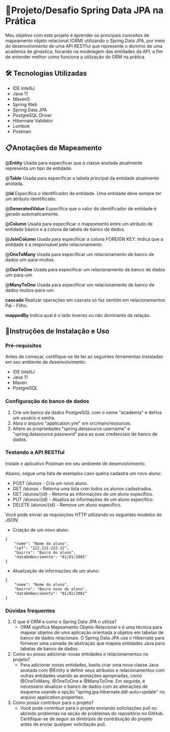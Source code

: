 # 🔴Projeto/Desafio Spring Data JPA na Prática

Meu objetivo com este projeto é aprender os principais conceitos de mapeamento objeto relacional (ORM) utilizando o Spring Data JPA, por meio do desenvolvimento de uma API RESTful que represente o domínio de uma academia de ginástica, focando na modelagem das entidades da API, a fim de entender melhor como funciona a utilização do ORM na prática.

## 🛠 Tecnologias Utilizadas

- IDE IntelliJ
- Java 11
- MavenS
- Spring Web
- Spring Data JPA
- PostgreSQL Driver
- Hibernate Validator
- Lombok
- Postman

## 📋Anotações de Mapeamento 

@**Entity**
Usada para especificar que a classe anotada atualmente representa um tipo de entidade.

@**Table**
Usada para especificar a tabela principal da entidade atualmente anotada.

@**Id**
Especifica o identificador da entidade. Uma entidade deve sempre ter um atributo identificado.

@**GeneratedValue**
Especifica que o valor do identificador de entidade é gerado automaticamente.

@**Column**
Usada para especificar o mapeamento entre um atributo de entidade básico e a coluna da tabela de banco de dados.

@**JoinColumn**
Usada para especificar a coluna FOREIGN KEY. Indica que a entidade é a responsável pelo relacionamento.

@**OneToMany**
Usada para especificar um relacionamento de banco de dados um-para-muitos.

@**OneToOne**
Usada para especificar um relacionamento de banco de dados um-para-um.

@**ManyToOne**
Usada para especificar um relacionamento de banco de dados muitos-para-um.

**cascade**
Realizar operações em cascata só faz sentido em relacionamentos Pai - Filho.

**mappedBy**
Indica qual é o lado inverso ou não dominante da relação.

## 🚦Instruções de Instalação e Uso

### Pré-requisitos

Antes de começar, certifique-se de ter as seguintes ferramentas instaladas em seu ambiente de desenvolvimento:

- IDE IntelliJ
- Java 11
- Maven
- PostgreSQL

### Configuração do banco de dados

1. Crie um banco de dados PostgreSQL com o nome "academia" e defina um usuário e senha.
2. Abra o arquivo "application.yml" em src/main/resources.
3. Altere as propriedades "spring.datasource.username" e "spring.datasource.password" para as suas credenciais de banco de dados.

### Testando a API RESTful

Instale o aplicativo Postman em seu ambiente de desenvolvimento.

Abaixo, segue uma lista de exemplos caso queira cadastra um novo aluno:

- POST /alunos - Cria um novo aluno.
- GET /alunos - Retorna uma lista com todos os alunos cadastrados.
- GET /alunos/{id} - Retorna as informações de um aluno específico.
- PUT /alunos/{id} - Atualiza as informações de um aluno específico.
- DELETE /alunos/{id} - Remove um aluno específico.

Você pode enviar as requisições HTTP utilizando os seguintes modelos de JSON:

- Criação de um novo aluno:

```
{
    "nome": "Nome do aluno",
    "cpf": "222.222.222-22",
    "bairro": "Bairo do aluno",
    "dataDeNascimento": "01/01/2001"
}
```

- Atualização de informações de um aluno:

```
{
    "nome": "Nome do aluno",
    "bairro": "Bairo novo do aluno",
    "dataDeNascimento": "01/02/2001"
}
```

### Dúvidas frequentes

1. O que é ORM e como o Spring Data JPA o utiliza?
   - ORM significa Mapeamento Objeto-Relacional e é uma técnica para mapear objetos de uma aplicação orientada a objetos em tabelas de banco de dados relacionais. O Spring Data JPA usa o Hibernate para fornecer uma camada de abstração que mapeia entidades Java para tabelas de banco de dados.
2. Como eu posso adicionar novas entidades e relacionamentos no projeto?
   - Para adicionar novas entidades, basta criar uma nova classe Java anotada com @Entity e definir seus atributos e relacionamentos com outras entidades usando as anotações apropriadas, como @OneToMany, @OneToOne e @ManyToOne. Em seguida, é necessário atualizar o banco de dados com as alterações de esquema usando a opção "spring.jpa.hibernate.ddl-auto=update" no arquivo application.properties.
3. Como posso contribuir para o projeto?
   - Você pode contribuir para o projeto enviando solicitações pull ou abrindo problemas na seção de problemas do repositório no GitHub. Certifique-se de seguir as diretrizes de contribuição do projeto antes de enviar qualquer solicitação pull.



